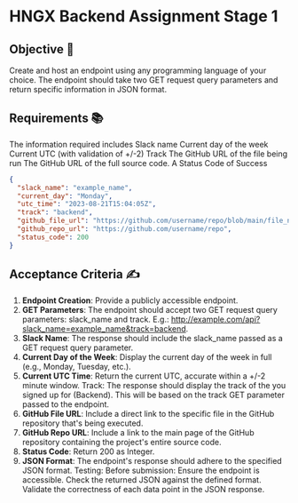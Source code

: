 # HNGX Backend Assignment Stage 1

## Objective 🎯

Create and host an endpoint using any programming language of your choice.
The endpoint should take two GET request query parameters and return specific information in JSON format.

## Requirements 📚

The information required includes Slack name
Current day of the week Current UTC (with validation of +/-2)
Track
The GitHub URL of the file being run
The GitHub URL of the full source code.
A Status Code of Success

```json
{
  "slack_name": "example_name",
  "current_day": "Monday",
  "utc_time": "2023-08-21T15:04:05Z",
  "track": "backend",
  "github_file_url": "https://github.com/username/repo/blob/main/file_name.ext",
  "github_repo_url": "https://github.com/username/repo",
  "status_code": 200
}
```

## Acceptance Criteria ✍️

1. **Endpoint Creation**: Provide a publicly accessible endpoint.
2. **GET Parameters**: The endpoint should accept two GET request query parameters: slack_name and track.
   E.g.: http://example.com/api?slack_name=example_name&track=backend.
3. **Slack Name**: The response should include the slack_name passed as a GET request query parameter.
4. **Current Day of the Week**: Display the current day of the week in full (e.g., Monday, Tuesday, etc.).
5. **Current UTC Time**: Return the current UTC, accurate within a +/-2 minute window.
   Track: The response should display the track of the you signed up for (Backend). This will be based on the track GET parameter passed to the endpoint.
6. **GitHub File URL**: Include a direct link to the specific file in the GitHub repository that's being executed.
7. **GitHub Repo URL**: Include a link to the main page of the GitHub repository containing the project's entire source code.
8. **Status Code**: Return 200 as Integer.
9. **JSON Format**: The endpoint's response should adhere to the specified JSON format.
   Testing: Before submission:
   Ensure the endpoint is accessible.
   Check the returned JSON against the defined format.
   Validate the correctness of each data point in the JSON response.
 


